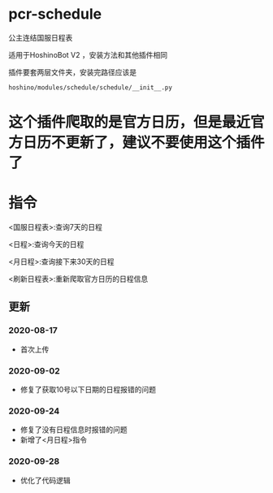 # pcr-schedule
公主连结国服日程表


适用于HoshinoBot V2 ，安装方法和其他插件相同


插件要套两层文件夹，安装完路径应该是
```
hoshino/modules/schedule/schedule/__init__.py
```
# 这个插件爬取的是官方日历，但是最近官方日历不更新了，建议不要使用这个插件了


# 指令

<国服日程表>:查询7天的日程

<日程>:查询今天的日程

<月日程>:查询接下来30天的日程

<刷新日程表>:重新爬取官方日历的日程信息






## 更新


### 2020-08-17
* 首次上传
### 2020-09-02
* 修复了获取10号以下日期的日程报错的问题
### 2020-09-24
* 修复了没有日程信息时报错的问题
* 新增了<月日程>指令
### 2020-09-28
* 优化了代码逻辑
